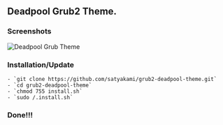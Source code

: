 
## Deadpool Grub2 Theme.

### Screenshots

![Deadpool Grub Theme](screenshots/grub2-deadpool-theme.jpg?raw=true)

### Installation/Update

	- `git clone https://github.com/satyakami/grub2-deadpool-theme.git`
	- `cd grub2-deadpool-theme`
	- `chmod 755 install.sh`
	- `sudo /.install.sh`

### Done!!!
